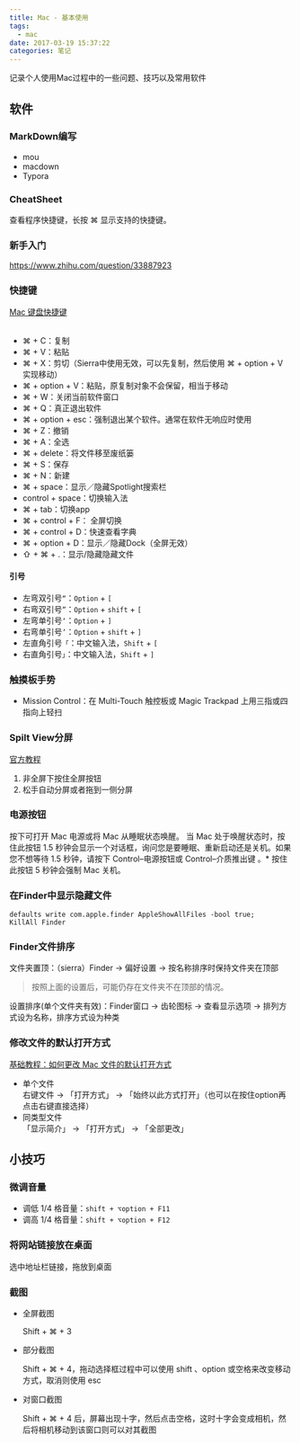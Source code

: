```yaml
---
title: Mac - 基本使用
tags:
  - mac
date: 2017-03-19 15:37:22
categories: 笔记
---
```


记录个人使用Mac过程中的一些问题、技巧以及常用软件

## 软件
### MarkDown编写	

* mou	
* macdown
* Typora

### CheatSheet

查看程序快捷键，长按 ⌘ 显示支持的快捷键。

### 新手入门
https://www.zhihu.com/question/33887923

### 快捷键
[Mac 键盘快捷键](https://support.apple.com/zh-cn/HT201236)    
​	
+ ⌘ + C：复制
+ ⌘ + V：粘贴
+ ⌘ + X：剪切（Sierra中使用无效，可以先复制，然后使用 ⌘ + option + V 实现移动）
+ ⌘ + option + V：粘贴，原复制对象不会保留，相当于移动
+ ⌘ + W：关闭当前软件窗口
+ ⌘ + Q：真正退出软件
+ ⌘ + option + esc：强制退出某个软件。通常在软件无响应时使用
+ ⌘ + Z：撤销
+ ⌘ + A：全选
+ ⌘ + delete：将文件移至废纸篓
+ ⌘ + S：保存
+ ⌘ + N：新建
+ ⌘ + space：显示／隐藏Spotlight搜索栏
+ control + space：切换输入法
+ ⌘ + tab：切换app
+ ⌘ + control + F： 全屏切换
+ ⌘ + control + D：快速查看字典 
+ ⌘ + option + D：显示／隐藏Dock（全屏无效）
+ ⇧ + ⌘ + .：显示/隐藏隐藏文件

#### 引号
+ 左弯双引号`“`：`Option` + `[`
+ 右弯双引号`”`：`Option` + `shift` + `[`
+ 左弯单引号`‘`：`Option` + `]`
+ 右弯单引号`’`：`Option` + `shift` + `]`
+ 左直角引号`「`：中文输入法，`Shift` + `[`
+ 右直角引号`」`：中文输入法，`Shift` + `]`


### 触摸板手势
+ Mission Control：在 Multi-Touch 触控板或 Magic Trackpad 上用三指或四指向上轻扫


### Spilt View分屏
[官方教程](https://support.apple.com/zh-cn/HT204948)  
1. 非全屏下按住全屏按钮  
2. 松手自动分屏或者拖到一侧分屏


### 电源按钮  
按下可打开 Mac 电源或将 Mac 从睡眠状态唤醒。
当 Mac 处于唤醒状态时，按住此按钮 1.5 秒钟会显示一个对话框，询问您是要睡眠、重新启动还是关机。如果您不想等待 1.5 秒钟，请按下 Control–电源按钮或 Control–介质推出键 。*
按住此按钮 5 秒钟会强制 Mac 关机。

### 在Finder中显示隐藏文件  
```
defaults write com.apple.finder AppleShowAllFiles -bool true;
KillAll Finder
```


### Finder文件排序

文件夹置顶：（sierra）Finder -> 偏好设置 -> 按名称排序时保持文件夹在顶部  
> 按照上面的设置后，可能仍存在文件夹不在顶部的情况。

设置排序(单个文件夹有效)：Finder窗口 -> 齿轮图标 -> 查看显示选项 -> 排列方式设为名称，排序方式设为种类


### 修改文件的默认打开方式
[基础教程：如何更改 Mac 文件的默认打开方式](https://sspai.com/post/28394)  

+ 单个文件  
  右键文件 -> 「打开方式」 -> 「始终以此方式打开」（也可以在按住option再点击右键直接选择）  
+ 同类型文件  
  「显示简介」 -> 「打开方式」 -> 「全部更改」




## 小技巧

### 微调音量

- 调低 1/4 格音量：`shift + ⌥option + F11`
- 调高 1/4 格音量：`shift + ⌥option + F12`




### 将网站链接放在桌面

选中地址栏链接，拖放到桌面



### 截图

+ 全屏截图

  Shift + ⌘ + 3

+ 部分截图

  Shift + ⌘ + 4，拖动选择框过程中可以使用 shift 、option 或空格来改变移动方式，取消则使用 esc

+ 对窗口截图

  Shift + ⌘ + 4 后，屏幕出现十字，然后点击空格，这时十字会变成相机，然后将相机移动到该窗口则可以对其截图















